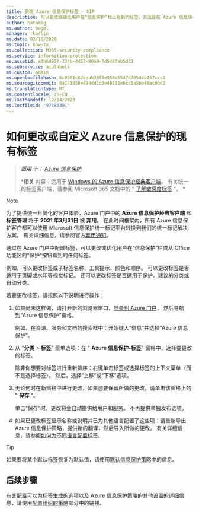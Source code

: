 ```yaml
---
title: 更改 Azure 信息保护标签 - AIP
description: 可以更改或细化用户在“信息保护”栏上看到的标签，方法是在 Azure 信息保护策略中对其进行配置。
author: batamig
ms.author: bagol
manager: rkarlin
ms.date: 03/16/2020
ms.topic: how-to
ms.collection: M365-security-compliance
ms.service: information-protection
ms.assetid: e3b6d95f-334b-4d17-80a9-7d5487ab5d32
ms.subservice: aiplabels
ms.custom: admin
ms.openlocfilehash: 6c0561c62beab39f8e958c6547d7654cb457ccc3
ms.sourcegitcommit: 8a141858e494dd1d3e48831e6cd5a5be48ac00d2
ms.translationtype: MT
ms.contentlocale: zh-CN
ms.lasthandoff: 12/14/2020
ms.locfileid: "97383391"
---
```

# <a name="how-to-change-or-customize-an-existing-label-for-azure-information-protection"></a>如何更改或自定义 Azure 信息保护的现有标签

>***适用** 于： [Azure 信息保护](https://azure.microsoft.com/pricing/details/information-protection)*
>
>***相关** 内容：适用于 [Windows 的 Azure 信息保护经典客户端](faqs.md#whats-the-difference-between-the-azure-information-protection-classic-and-unified-labeling-clients)。 有关统一的标签客户端，请参阅 Microsoft 365 文档中的 " [了解敏感度标签](/microsoft-365/compliance/sensitivity-labels) "。 *

> [!NOTE] 
> 为了提供统一且简化的客户体验，Azure 门户中的 **Azure 信息保护经典客户端** 和 **标签管理** 将于 **2021 年3月31日** 被 **弃用**。 在此时间框架内，所有 Azure 信息保护客户都可以使用 Microsoft 信息保护统一标记平台转换到我们的统一标记解决方案。 有关详细信息，请参阅官方[弃用通知](https://aka.ms/aipclassicsunset)。

通过在 Azure 门户中配置标签，可以更改或优化用户在“信息保护”栏或从 Office 功能区的“保护”按钮看到的任何标签。

例如，可以更改标签或子标签名称、工具提示、颜色和顺序。 可以更改标签是否适用于页脚或水印等视觉标记。 还可以更改标签是否适用于保护、建议的分类或自动分类。

若要更改标签，请按照以下说明进行操作：

1. 如果尚未这样做，请打开新的浏览器窗口，[登录到 Azure 门户](configure-policy.md#signing-in-to-the-azure-portal)， 然后导航到“Azure 信息保护”窗格。 
    
    例如，在资源、服务和文档的搜索框中：开始键入“信息”并选择“Azure 信息保护”。

2. 从 "**分类**  >  **标签**" 菜单选项：在 " **Azure 信息保护-标签**" 窗格中，选择要更改的标签。

    除非你想要对标签进行重新排序：右键单击标签或选择标签的上下文菜单（而不是选择标签）。 然后，选择“上移”或“下移”选项。

3. 无论何时在新窗格中进行更改，如果想要保留所做的更改，请单击该窗格上的 " **保存** "。
    
    单击“保存”时，更改将会自动提供给用户和服务。 不再提供单独发布选项。

4. 如果已更改标签显示名称或说明并已为其他语言配置了这些项：请重新导出 Azure 信息保护策略，提供新的翻译，然后导入所做的更改。 有关详细信息，请参阅[如何为不同语言配置标签](configure-policy-languages.md)。

> [!TIP]
>如果要将某个默认标签恢复为默认值，请使用[默认信息保护策略](configure-policy-default.md)中的信息。

## <a name="next-steps"></a>后续步骤

有关配置可以为标签生成的选项以及 Azure 信息保护策略的其他设置的详细信息，请使用[配置组织的策略](configure-policy.md#configuring-your-organizations-policy)部分中的链接。



